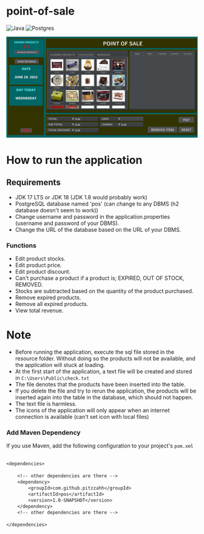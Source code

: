 # point-of-sale
![Java](https://img.shields.io/badge/java-%23ED8B00.svg?style=for-the-badge&logo=java&logoColor=white)
![Postgres](https://img.shields.io/badge/postgres-%23316192.svg?style=for-the-badge&logo=postgresql&logoColor=white)

![1](https://github.com/pitzzahh/point-of-sale/blob/0962af88d0e7115b207245555a434670e69d273b/main_ui.png?raw=true)

# How to run the application
## Requirements

- JDK 17 LTS or JDK 18 (JDK 1.8 would probably work)
- PostgreSQL database named 'pos' (can change to any DBMS (h2 database doesn't seem to work))
- Change username and password in the application.properties (username and password of your DBMS).
- Change the URL of the database based on the URL of your DBMS.

### Functions

- Edit product stocks.
- Edit product price.
- Edit product discount.
- Can't purchase a product if a product is; EXPIRED, OUT OF STOCK, REMOVED.
- Stocks are subtracted based on the quantity of the product purchased.
- Remove expired products.
- Remove all expired products.
- View total revenue.

# Note

- Before running the application, execute the sql file stored in the resource folder. Without doing so the products will not be available, and the application will stuck at loading.
- At the first start of the application, a text file will be created and stored in ```C:\Users\Public\check.txt```
- The file denotes that the products have been inserted into the table.
- If you delete the file and try to rerun the application, the products will be inserted again into the table in the database, which should not happen.
- The text file is harmless.
- The icons of the application will only appear when an internet connection is available (can't set icon with local files)

### Add Maven Dependency

If you use Maven, add the following configuration to your project's `pom.xml`

```maven

<dependencies>

    <!-- other dependencies are there -->
    <dependency>
        <groupId>com.github.pitzzahh</groupId>
        <artifactId>pos</artifactId>
        <version>1.0-SNAPSHOT</version>
    </dependency>
    <!-- other dependencies are there -->

</dependencies>

```